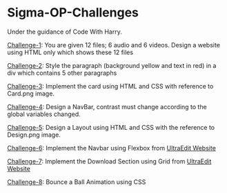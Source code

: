 # Sigma-OP-Challenges
Under the guidance of Code With Harry.

[Challenge-1](https://challenge-1--sigma-op.netlify.app/):  You are given 12 files; 6 audio and 6 videos. Design a website using HTML only which shows these 12 files 

[Challenge-2](https://challenge-2--sigma-op.netlify.app/): Style the paragraph (background yellow and text in red) in a div which contains 5 other paragraphs

[Challenge-3](https://challenge-3--sigma-op.netlify.app/): Implement the card using HTML and CSS with reference to Card.png image.

[Challenge-4](https://challenge-4--sigma-op.netlify.app/): Design a NavBar, contrast must change according to the global variables changed. 

[Challenge-5](https://challenge-5--sigma-op.netlify.app/): Design a Layout using HTML and CSS with the reference to Design.png image.

[Challenge-6](https://challenge-6--sigma-op.netlify.app/): Implement the Navbar using Flexbox from [UltraEdit Website](https://www.ultraedit.com/)

[Challenge-7](https://challenge-7--sigma-op.netlify.app/): Implement the Download Section using Grid from [UltraEdit Website](https://www.ultraedit.com/)

[Challenge-8](https://challenge-8--sigma-op.netlify.app/): Bounce a Ball Animation using CSS